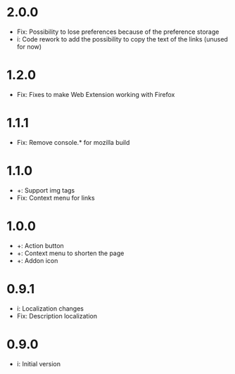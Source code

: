 # 2.0.0
* Fix: Possibility to lose preferences because of the preference storage
* i: Code rework to add the possibility to copy the text of the links (unused for now)

# 1.2.0
* Fix: Fixes to make Web Extension working with Firefox

# 1.1.1
* Fix: Remove console.* for mozilla build

# 1.1.0
* +: Support img tags
* Fix: Context menu for links

# 1.0.0
* +: Action button
* +: Context menu to shorten the page
* +: Addon icon

# 0.9.1
* i: Localization changes
* Fix: Description localization

# 0.9.0
* i: Initial version
